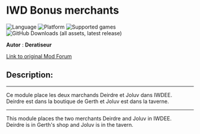 # IWD Bonus merchants
![Language](https://img.shields.io/static/v1?label=language&message=english%20%7C%20french%20%7C%20&color=informational)
![Platform](https://img.shields.io/static/v1?label=platform&message=windows%20%7C%20macOS%20%7C%20Linux%20%7C%20&color=informational)
![Supported games](https://img.shields.io/static/v1?label=supported%20games&message=IWDEE%20%7C&color=dodgerblue)
![GitHub Downloads (all assets, latest release)](https://img.shields.io/github/downloads/Deratiseur/IWD_Bonus/total)

**Autor** : **Deratiseur**

[Link to original Mod Forum](https://www.baldursgateworld.fr/viewtopic.php?t=33955)


## Description:
-------------
Ce module place les deux marchands Deirdre et Joluv dans IWDEE.  
Deirdre est dans la boutique de Gerth et Joluv est dans la taverne.

-------------
This module places the two merchants Deirdre and Joluv in IWDEE.  
Deirdre is in Gerth's shop and Joluv is in the tavern.
